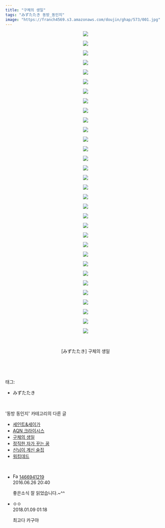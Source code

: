 ```yaml
---
title: "구체의 생일"
tags: "みずたたき 동방_동인지"
image: "https://franch4569.s3.amazonaws.com/doujin/ghap/573/001.jpg"
---
```

<div class="article">
<p style="text-align: center; clear: none; float: none;"><img src="{{ site.imgserver2 }}/ghap/573/001.jpg"/></p>
<p style="text-align: center; clear: none; float: none;"><img src="{{ site.imgserver2 }}/ghap/573/002.jpg"/></p>
<p style="text-align: center; clear: none; float: none;"><img src="{{ site.imgserver2 }}/ghap/573/003.jpg"/></p>
<p style="text-align: center; clear: none; float: none;"><img src="{{ site.imgserver2 }}/ghap/573/004.jpg"/></p>
<p style="text-align: center; clear: none; float: none;"><img src="{{ site.imgserver2 }}/ghap/573/005.jpg"/></p>
<p style="text-align: center; clear: none; float: none;"><img src="{{ site.imgserver2 }}/ghap/573/006.jpg"/></p>
<p style="text-align: center; clear: none; float: none;"><img src="{{ site.imgserver2 }}/ghap/573/007.jpg"/></p>
<p style="text-align: center; clear: none; float: none;"><img src="{{ site.imgserver2 }}/ghap/573/008.jpg"/></p>
<p style="text-align: center; clear: none; float: none;"><img src="{{ site.imgserver2 }}/ghap/573/009.jpg"/></p>
<p style="text-align: center; clear: none; float: none;"><img src="{{ site.imgserver2 }}/ghap/573/010.jpg"/></p>
<p style="text-align: center; clear: none; float: none;"><img src="{{ site.imgserver2 }}/ghap/573/011.jpg"/></p>
<p style="text-align: center; clear: none; float: none;"><img src="{{ site.imgserver2 }}/ghap/573/012.jpg"/></p>
<p style="text-align: center; clear: none; float: none;"><img src="{{ site.imgserver2 }}/ghap/573/013.jpg"/></p>
<p style="text-align: center; clear: none; float: none;"><img src="{{ site.imgserver2 }}/ghap/573/014.jpg"/></p>
<p style="text-align: center; clear: none; float: none;"><img src="{{ site.imgserver2 }}/ghap/573/015.jpg"/></p>
<p style="text-align: center; clear: none; float: none;"><img src="{{ site.imgserver2 }}/ghap/573/016.jpg"/></p>
<p style="text-align: center; clear: none; float: none;"><img src="{{ site.imgserver2 }}/ghap/573/017.jpg"/></p>
<p style="text-align: center; clear: none; float: none;"><img src="{{ site.imgserver2 }}/ghap/573/018.jpg"/></p>
<p style="text-align: center; clear: none; float: none;"><img src="{{ site.imgserver2 }}/ghap/573/019.jpg"/></p>
<p style="text-align: center; clear: none; float: none;"><img src="{{ site.imgserver2 }}/ghap/573/020.jpg"/></p>
<p style="text-align: center; clear: none; float: none;"><img src="{{ site.imgserver2 }}/ghap/573/021.jpg"/></p>
<p style="text-align: center; clear: none; float: none;"><img src="{{ site.imgserver2 }}/ghap/573/022.jpg"/></p>
<p style="text-align: center; clear: none; float: none;"><img src="{{ site.imgserver2 }}/ghap/573/023.jpg"/></p>
<p style="text-align: center; clear: none; float: none;"><img src="{{ site.imgserver2 }}/ghap/573/024.jpg"/></p>
<p style="text-align: center; clear: none; float: none;"><img src="{{ site.imgserver2 }}/ghap/573/025.jpg"/></p>
<p style="text-align: center; clear: none; float: none;"><img src="{{ site.imgserver2 }}/ghap/573/026.jpg"/></p>
<p style="text-align: center; clear: none; float: none;"><img src="{{ site.imgserver2 }}/ghap/573/027.jpg"/></p>
<p style="text-align: center; clear: none; float: none;"><img src="{{ site.imgserver2 }}/ghap/573/028.jpg"/></p>
<p style="text-align: center; clear: none; float: none;"><img src="{{ site.imgserver2 }}/ghap/573/029.jpg"/></p>
<p style="text-align: center; clear: none; float: none;"><img src="{{ site.imgserver2 }}/ghap/573/030.jpg"/></p>
<p style="text-align: center; clear: none; float: none;"><img src="{{ site.imgserver2 }}/ghap/573/031.jpg"/></p>
<p style="text-align: center; clear: none; float: none;"><img src="{{ site.imgserver2 }}/ghap/573/032.jpg"/></p>
<p style="text-align: center; clear: none; float: none;"><br/></p>
<p style="text-align: center; clear: none; float: none;">[みずたたき] 구체의 생일</p>
<p><br/></p>
</div><br/>
<div class="tagTrail">
<p>태그: </p>
<ul>
<li>みずたたき</li>
</ul>
</div><br/>
<div class="another">
<p>'동방 동인지' 카테고리의 다른 글</p>
<ul>
<li><a href="/ghap_575">세인트&amp;세이가</a></li>
<li><a href="/ghap_574">AQN 크라이시스</a></li>
<li><a href="/ghap_573">구체의 생일</a></li>
<li><a href="/ghap_572">정직한 자가 꾸는 꿈</a></li>
<li><a href="/ghap_571">신님이 계신 술집</a></li>
<li><a href="/ghap_570">워킹데드</a></li>
</ul>
</div><br/>
<div class="cb_module cb_fluid">
<div class="cb_wrt cb_profile">
<div class="comment">
<ul>
<li class="cb_thumb_off" id="comment14740811">
<div class="cb_comment_area">
<div class="cb_info_area">
<div class="cb_section">
<span class="cb_nick_name"><img alt="Favicon of http://blog.naver.com/kdzdsyygijfs/220730461518?67550" height="16" onerror="this.onerror=null;this.parentNode.removeChild(this)" src="http://blog.naver.com/favicon.ico" width="16"/> <a href="http://blog.naver.com/kdzdsyygijfs/220730461518?67550" onclick="return openLinkInNewWindow(this)">1466941219</a></span>
</div>
<div class="cb_section">
<span class="cb_date">2016.06.26 20:40 </span>
</div>
</div>
<div class="cb_dsc_comment">
<p class="cb_dsc">
											좋은소식 잘 읽었습니다.~^^
										</p>
</div>
</div></li>
<li class="cb_thumb_off" id="comment15169601">
<div class="cb_comment_area">
<div class="cb_info_area">
<div class="cb_section">
<span class="cb_nick_name">ㅇㅇ</span>
</div>
<div class="cb_section">
<span class="cb_date">2018.01.09 01:18 </span>
</div>
</div>
<div class="cb_dsc_comment">
<p class="cb_dsc">
											최고다 카구야
										</p>
</div>
</div></li>
</ul>
</div>
</div><!-- commentList close -->
</div><br/>
